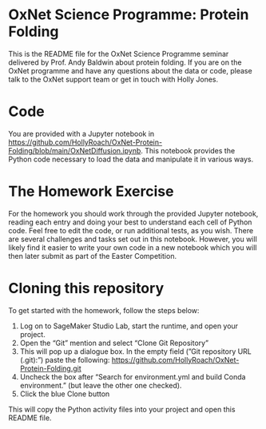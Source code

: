# OxNet Science Programme: Protein Folding

This is the README file for the OxNet Science Programme seminar delivered by Prof. Andy Baldwin about protein folding.
If you are on the OxNet programme and have any questions about the data or code, please talk to the OxNet support team or get in touch with Holly Jones.

# Code

You are provided with a Jupyter notebook in  <https://github.com/HollyRoach/OxNet-Protein-Folding/blob/main/OxNetDiffusion.ipynb>. 
This notebook provides the Python code necessary to load the data and manipulate it in various ways.

# The Homework Exercise

For the homework you should work through the provided Jupyter notebook, reading each entry and doing your best to understand each cell of Python code.
Feel free to edit the code, or run additional tests, as you wish. There are several challenges and tasks set out in this notebook.
However, you will likely find it easier to write your own code in a new notebook which you will then later submit as part of the Easter Competition.

# Cloning this repository

To get started with the homework, follow the steps below:

1. Log on to SageMaker Studio Lab, start the runtime, and open your project.
2. Open the “Git” mention and select “Clone Git Repository”
3. This will pop up a dialogue box. In the empty field (”Git repository URL (.git):”) paste the following: https://github.com/HollyRoach/OxNet-Protein-Folding.git
4. Uncheck the box after “Search for environment.yml and build Conda environment.” (but leave the other one checked).
5. Click the blue Clone button

This will copy the Python activity files into your project and open this README file.
